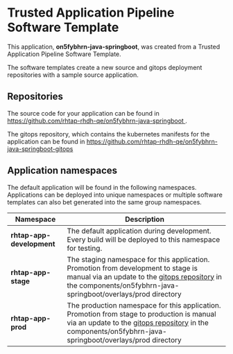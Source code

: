 # Trusted Application Pipeline Software Template

This application, **on5fybhrn-java-springboot**, was created from a Trusted Application Pipeline Software Template.

The software templates create a new source and gitops deployment repositories with a sample source application. 

## Repositories

The source code for your application can be found in [https://github.com/rhtap-rhdh-qe/on5fybhrn-java-springboot ](https://github.com/rhtap-rhdh-qe/on5fybhrn-java-springboot ).
 
The gitops repository, which contains the kubernetes manifests for the application can be found in 
[https://github.com/rhtap-rhdh-qe/on5fybhrn-java-springboot-gitops ](https://github.com/rhtap-rhdh-qe/on5fybhrn-java-springboot-gitops ) 

## Application namespaces 

The default application will be found in the following namespaces. Applications can be deployed into unique namespaces or multiple software templates can also bet generated into the same group namespaces.  

|  Namespace   |  Description   |  
| -------- | -------- |   
| **rhtap-app-development** | The default application during development. Every build will be deployed to this namespace for testing. | 
| **rhtap-app-stage** | The staging namespace for this application. Promotion from development to stage is manual via an update to the [gitops repository](https://github.com/rhtap-rhdh-qe/on5fybhrn-java-springboot-gitops ) in the components/on5fybhrn-java-springboot/overlays/prod directory |  
| **rhtap-app-prod** | The production namespace for this application. Promotion from stage to production is manual via an update to the [gitops repository](https://github.com/rhtap-rhdh-qe/on5fybhrn-java-springboot-gitops ) in the components/on5fybhrn-java-springboot/overlays/prod directory | 